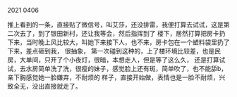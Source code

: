 2021 0406

推上看到的一条，直接贴了微信号，叫艾莎，还没排雷，我便打算去试试，这是第二次去了，到了银田新村，还让我等会，然后指挥到了
楼下，居然打算把房卡扔下来，当时晚上风比较大，叫她下来接下人，也不来，房卡包在一个塑料袋里扔了下来，差点砸到我，
很抽象， 第一次碰到这种的，上了楼环境比较差，也是民房，大单间，只开了个小夜灯，很暗，本想走人，但是等了这么久，
还是打算试试，去水房简单洗了洗，很瘦的妹子，感觉脸上还有斑，简单吹了，也不能舔b，亲下胸感觉她一脸嫌弃，不耐烦的
样子，直接开始做，表情也是一脸不耐烦，兴致全无，没出直接就走了。